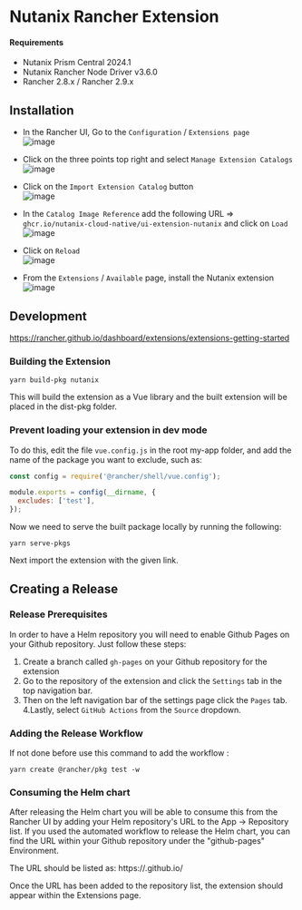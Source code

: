 # Nutanix Rancher Extension

#### Requirements

- Nutanix Prism Central 2024.1
- Nutanix Rancher Node Driver v3.6.0
- Rancher 2.8.x / Rancher 2.9.x

## Installation

- In the Rancher UI, Go to the `Configuration` / `Extensions page`  
![image](https://github.com/user-attachments/assets/f1453121-59bd-4654-8f36-83d3348e4048)


- Click on the three points top right and select `Manage Extension Catalogs`  
![image](https://github.com/user-attachments/assets/54804ba4-cae9-431e-8231-321e94479652)

  
- Click on the `Import Extension Catalog` button  
  ![image](https://github.com/user-attachments/assets/f2fa3734-eb34-4ecf-9c5c-e2613db49cb0)

- In the `Catalog Image Reference` add the following URL => `ghcr.io/nutanix-cloud-native/ui-extension-nutanix` and click on `Load`  
  ![image](https://github.com/user-attachments/assets/f9ab7eb1-2377-4fb8-8ed9-05f3f39b9ba9)

- Click on `Reload`  
  ![image](https://github.com/user-attachments/assets/37209f6a-241e-4ec3-9f1c-cba8b0297fc0)

- From the `Extensions` / `Available` page, install the Nutanix extension
  ![image](https://github.com/user-attachments/assets/cd648fe3-8dee-42c9-be76-2ff90538f486)


## Development

https://rancher.github.io/dashboard/extensions/extensions-getting-started

### Building the Extension

```shell
yarn build-pkg nutanix
```

This will build the extension as a Vue library and the built extension will be placed in the dist-pkg folder.

### Prevent loading your extension in dev mode

To do this, edit the file `vue.config.js` in the root my-app folder, and add the name of the package you want to exclude, such as:

```js
const config = require('@rancher/shell/vue.config');

module.exports = config(__dirname, {
  excludes: ['test'],
});
```

Now we need to serve the built package locally by running the following:

```shell
yarn serve-pkgs
```

Next import the extension with the given link.

## Creating a Release

### Release Prerequisites

In order to have a Helm repository you will need to enable Github Pages on your Github repository. Just follow these steps:

1. Create a branch called `gh-pages` on your Github repository for the extension
2. Go to the repository of the extension and click the `Settings` tab in the top navigation bar.
3. Then on the left navigation bar of the settings page click the `Pages` tab.
   4.Lastly, select `GitHub Actions` from the `Source` dropdown.

### Adding the Release Workflow

If not done before use this command to add the workflow :

```shell
yarn create @rancher/pkg test -w
```

### Consuming the Helm chart

After releasing the Helm chart you will be able to consume this from the Rancher UI by adding your Helm repository's URL to the App -> Repository list. If you used the automated workflow to release the Helm chart, you can find the URL within your Github repository under the "github-pages" Environment.

The URL should be listed as: https://<organization>.github.io/<repository>

Once the URL has been added to the repository list, the extension should appear within the Extensions page.

